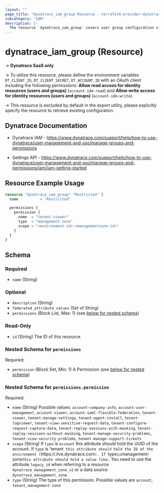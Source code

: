 ```yaml
---
layout: ""
page_title: "dynatrace_iam_group Resource - terraform-provider-dynatrace"
subcategory: "IAM"
description: |-
  The resource `dynatrace_iam_group` covers user group configuration via Account Management API for SaaS Accounts
---
```


# dynatrace_iam_group (Resource)

-> **Dynatrace SaaS only**

-> To utilize this resource, please define the environment variables `DT_CLIENT_ID`, `DT_CLIENT_SECRET`, `DT_ACCOUNT_ID` with an OAuth client including the following permissions: **Allow read access for identity resources (users and groups)** (`account-idm-read`) and **Allow write access for identity resources (users and groups)** (`account-idm-write`).

-> This resource is excluded by default in the export utility, please explicitly specify the resource to retrieve existing configuration.

## Dynatrace Documentation

- Dynatrace IAM - https://www.dynatrace.com/support/help/how-to-use-dynatrace/user-management-and-sso/manage-groups-and-permissions

- Settings API - https://www.dynatrace.com/support/help/how-to-use-dynatrace/user-management-and-sso/manage-groups-and-permissions/iam/iam-getting-started

## Resource Example Usage

```terraform
resource "dynatrace_iam_group" "Restricted" {
  name          = "Restricted"

  permissions {
    permission {
      name  = "tenant-viewer"
      type  = "management-zone"
      scope = "<environment-id>:<managementzone-id>"
    }
  }
}
```

<!-- schema generated by tfplugindocs -->
## Schema

### Required

- `name` (String)

### Optional

- `description` (String)
- `federated_attribute_values` (Set of String)
- `permissions` (Block List, Max: 1) (see [below for nested schema](#nestedblock--permissions))

### Read-Only

- `id` (String) The ID of this resource.

<a id="nestedblock--permissions"></a>
### Nested Schema for `permissions`

Required:

- `permission` (Block Set, Min: 1) A Permission (see [below for nested schema](#nestedblock--permissions--permission))

<a id="nestedblock--permissions--permission"></a>
### Nested Schema for `permissions.permission`

Required:

- `name` (String) Possible values: `account-company-info`, `account-user-management`, `account-viewer`, `account-saml-flexible-federation`, `tenant-viewer`, `tenant-manage-settings`, `tenant-agent-install`, `tenant-logviewer`, `tenant-view-sensitive-request-data`, `tenant-configure-request-capture-data`, `tenant-replay-sessions-with-masking`, `tenant-replay-sessions-without-masking`, `tenant-manage-security-problems`, `tenant-view-security-problems`, `tenant-manage-support-tickets`
- `scope` (String) If `type` is `account` this attribute should hold the UUID of the account. If `type` is 'tenant` this attribute should hold the ID of the environment (`https://<environmentid>.live.dynatrace.com`). If `type` is `management-zone` this attribute should hold a value like `<managment-zone-id>:<environment-id>. You need to use the attribute `legacy_id` when referring to a resource `dynatrace_management_zone_v2` or a data source `dynatrace_management_zone`.
- `type` (String) The type of this permission. Possible values are `account`, `tenant`, `management-zone`
